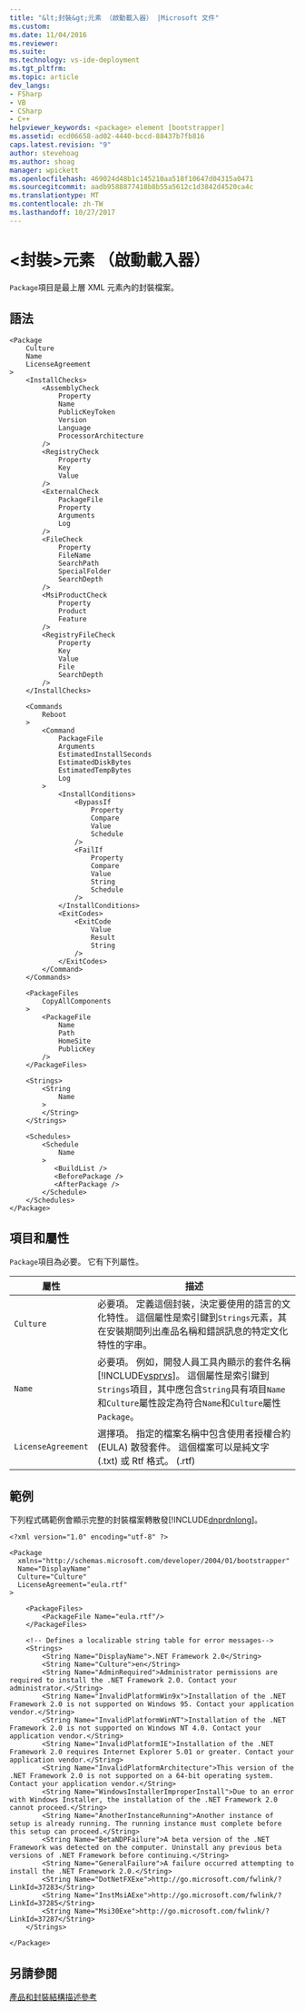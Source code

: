 ```yaml
---
title: "&lt;封裝&gt;元素 （啟動載入器） |Microsoft 文件"
ms.custom: 
ms.date: 11/04/2016
ms.reviewer: 
ms.suite: 
ms.technology: vs-ide-deployment
ms.tgt_pltfrm: 
ms.topic: article
dev_langs:
- FSharp
- VB
- CSharp
- C++
helpviewer_keywords: <package> element [bootstrapper]
ms.assetid: ecd06658-ad02-4440-bccd-88437b7fb816
caps.latest.revision: "9"
author: stevehoag
ms.author: shoag
manager: wpickett
ms.openlocfilehash: 469024d48b1c145210aa518f10647d04315a0471
ms.sourcegitcommit: aadb9588877418b8b55a5612c1d3842d4520ca4c
ms.translationtype: MT
ms.contentlocale: zh-TW
ms.lasthandoff: 10/27/2017
---
```

# <a name="ltpackagegt-element-bootstrapper"></a>&lt;封裝&gt;元素 （啟動載入器）
`Package`項目是最上層 XML 元素內的封裝檔案。  
  
## <a name="syntax"></a>語法  
  
```  
<Package  
    Culture  
    Name  
    LicenseAgreement  
>  
    <InstallChecks>  
        <AssemblyCheck   
            Property  
            Name  
            PublicKeyToken  
            Version  
            Language  
            ProcessorArchitecture  
        />  
        <RegistryCheck  
            Property  
            Key  
            Value  
        />  
        <ExternalCheck   
            PackageFile  
            Property  
            Arguments  
            Log  
        />  
        <FileCheck   
            Property  
            FileName  
            SearchPath  
            SpecialFolder  
            SearchDepth  
        />  
        <MsiProductCheck   
            Property  
            Product  
            Feature  
        />  
        <RegistryFileCheck   
            Property  
            Key  
            Value  
            File  
            SearchDepth  
        />  
    </InstallChecks>  
  
    <Commands  
        Reboot  
    >  
        <Command  
            PackageFile  
            Arguments  
            EstimatedInstallSeconds  
            EstimatedDiskBytes  
            EstimatedTempBytes  
            Log  
        >  
            <InstallConditions>  
                <BypassIf   
                    Property  
                    Compare  
                    Value  
                    Schedule  
                />  
                <FailIf   
                    Property  
                    Compare  
                    Value  
                    String  
                    Schedule  
                />  
            </InstallConditions>  
            <ExitCodes>  
                <ExitCode   
                    Value  
                    Result  
                    String  
                />  
            </ExitCodes>  
        </Command>  
    </Commands>  
  
    <PackageFiles  
        CopyAllComponents  
    >  
        <PackageFile   
            Name  
            Path  
            HomeSite  
            PublicKey  
        />  
    </PackageFiles>  
  
    <Strings>  
        <String  
            Name  
        >  
        </String>  
    </Strings>  
  
    <Schedules>  
        <Schedule  
            Name  
        >  
           <BuildList />  
           <BeforePackage />  
           <AfterPackage />  
        </Schedule>  
    </Schedules>  
</Package>  
```  
  
## <a name="elements-and-attributes"></a>項目和屬性  
 `Package`項目為必要。 它有下列屬性。  
  
|屬性|描述|  
|---------------|-----------------|  
|`Culture`|必要項。 定義這個封裝，決定要使用的語言的文化特性。 這個屬性是索引鍵到`Strings`元素，其在安裝期間列出產品名稱和錯誤訊息的特定文化特性的字串。|  
|`Name`|必要項。 例如，開發人員工具內顯示的套件名稱[!INCLUDE[vsprvs](../code-quality/includes/vsprvs_md.md)]。 這個屬性是索引鍵到`Strings`項目，其中應包含`String`具有項目`Name`和`Culture`屬性設定為符合`Name`和`Culture`屬性`Package`。|  
|`LicenseAgreement`|選擇項。 指定的檔案名稱中包含使用者授權合約 (EULA) 散發套件。  這個檔案可以是純文字 (.txt) 或 Rtf 格式。 (.rtf)|  
  
## <a name="example"></a>範例  
 下列程式碼範例會顯示完整的封裝檔案轉散發[!INCLUDE[dnprdnlong](../code-quality/includes/dnprdnlong_md.md)]。  
  
```  
<?xml version="1.0" encoding="utf-8" ?>  
  
<Package  
  xmlns="http://schemas.microsoft.com/developer/2004/01/bootstrapper"  
  Name="DisplayName"  
  Culture="Culture"  
  LicenseAgreement="eula.rtf"  
>  
  
    <PackageFiles>  
        <PackageFile Name="eula.rtf"/>  
    </PackageFiles>  
  
    <!-- Defines a localizable string table for error messages-->  
    <Strings>  
        <String Name="DisplayName">.NET Framework 2.0</String>  
        <String Name="Culture">en</String>  
        <String Name="AdminRequired">Administrator permissions are required to install the .NET Framework 2.0. Contact your administrator.</String>  
        <String Name="InvalidPlatformWin9x">Installation of the .NET Framework 2.0 is not supported on Windows 95. Contact your application vendor.</String>  
        <String Name="InvalidPlatformWinNT">Installation of the .NET Framework 2.0 is not supported on Windows NT 4.0. Contact your application vendor.</String>  
        <String Name="InvalidPlatformIE">Installation of the .NET Framework 2.0 requires Internet Explorer 5.01 or greater. Contact your application vendor.</String>  
        <String Name="InvalidPlatformArchitecture">This version of the .NET Framework 2.0 is not supported on a 64-bit operating system. Contact your application vendor.</String>  
        <String Name="WindowsInstallerImproperInstall">Due to an error with Windows Installer, the installation of the .NET Framework 2.0 cannot proceed.</String>  
        <String Name="AnotherInstanceRunning">Another instance of setup is already running. The running instance must complete before this setup can proceed.</String>  
        <String Name="BetaNDPFailure">A beta version of the .NET Framework was detected on the computer. Uninstall any previous beta versions of .NET Framework before continuing.</String>  
        <String Name="GeneralFailure">A failure occurred attempting to install the .NET Framework 2.0.</String>  
        <String Name="DotNetFXExe">http://go.microsoft.com/fwlink/?LinkId=37283</String>  
        <String Name="InstMsiAExe">http://go.microsoft.com/fwlink/?LinkId=37285</String>  
        <String Name="Msi30Exe">http://go.microsoft.com/fwlink/?LinkId=37287</String>  
    </Strings>  
  
</Package>  
```  
  
## <a name="see-also"></a>另請參閱  
 [產品和封裝結構描述參考](../deployment/product-and-package-schema-reference.md)